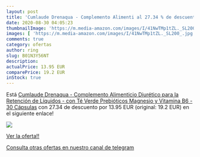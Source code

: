 ```yaml
---
layout: post
title: 'Cumlaude Drenaqua - Complemento Alimenti al 27.34 % de descuento'
date: 2020-08-30 04:05:23
thumbnailImage: 'https://m.media-amazon.com/images/I/41NwTMp1tZL._SL200_.jpg'
images: [ 'https://m.media-amazon.com/images/I/41NwTMp1tZL._SL200_.jpg' ]
comments: true
category: ofertas
author: ring
slug: B01N3Y56NT
description:
actualPrice: 13.95 EUR
comparePrice: 19.2 EUR
inStock: true
---
```


Está [Cumlaude Drenaqua - Complemento Alimenticio Diurético para la Retención de Líquidos - con Té Verde  Prebióticos  Magnesio y Vitamina B6 - 30 Cápsulas](https://www.amazon.com/dp/B01N3Y56NT/?tag=redken08-20) con 27.34 de descuento por 13.95 EUR (original: 19.2 EUR) en el siguiente enlace!

[![](https://m.media-amazon.com/images/I/41NwTMp1tZL._SL200_.jpg)](https://www.amazon.com/dp/B01N3Y56NT/?tag=redken08-20)

[Ver la oferta!!](https://www.amazon.com/dp/B01N3Y56NT/?tag=redken08-20)

[Consulta otras ofertas en nuestro canal de telegram](https://t.me/s/ofertas25)
